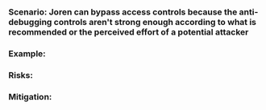 ### Scenario: Joren can bypass access controls because the anti-debugging controls aren't strong enough according to what is recommended or the perceived effort of a potential attacker

### Example:

### Risks: 

### Mitigation: